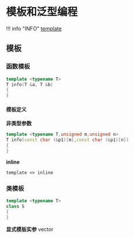# 模板和泛型编程

!!! info "INFO"
    [template](https://github.com/xiaoweiChen/Cpp-Templates-2nd/releases)
## 模板

### 函数模板
```cpp
template <typename T>
T info(T &a, T &b)
{
}
```
#### 模板定义

**非类型参数**
```cpp
template <typename T,unsigned m,unsigned n>
T info(const char (&p1)[m],const char (&p1)[n])
{
}
```
**inline**

`template <> inline `

### 类模板
```cpp
template <typename T>
class S
{
}
```

**显式模板实参**  vector<int>

